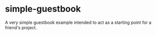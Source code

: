 # simple-guestbook
A very simple guestbook example intended to act as a starting point for a friend's project.

